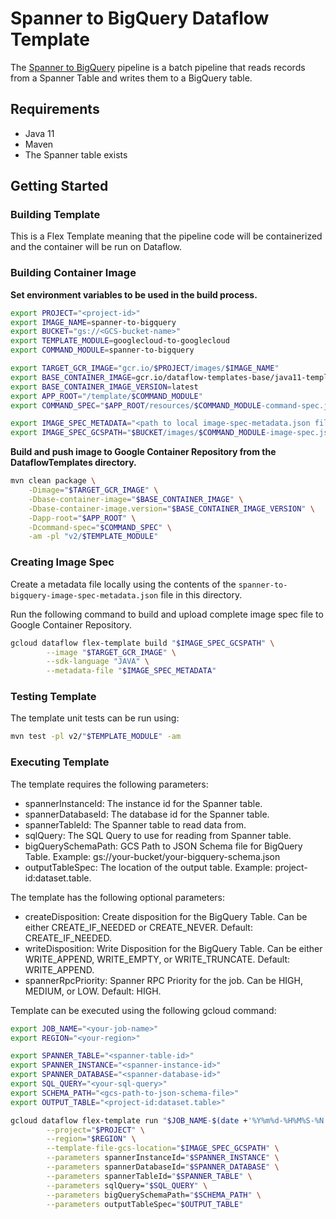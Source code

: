 # Spanner to BigQuery Dataflow Template

The 
[Spanner to BigQuery](https://github.com/GoogleCloudPlatform/DataflowTemplates/blob/main/v2/googlecloud-to-googlecloud/src/main/java/com/google/cloud/teleport/v2/templates/SpannerToBigQuery.java)
pipeline is a  batch pipeline that reads records from a Spanner Table and writes them to a BigQuery table.

## Requirements

* Java 11
* Maven
* The Spanner table exists

## Getting Started

### Building Template

This is a Flex Template meaning that the pipeline code will be containerized and the container will be run on Dataflow.

### Building Container Image

**Set environment variables to be used in the build process.**

```sh
export PROJECT="<project-id>"
export IMAGE_NAME=spanner-to-bigquery
export BUCKET="gs://<GCS-bucket-name>"
export TEMPLATE_MODULE=googlecloud-to-googlecloud
export COMMAND_MODULE=spanner-to-bigquery

export TARGET_GCR_IMAGE="gcr.io/$PROJECT/images/$IMAGE_NAME"
export BASE_CONTAINER_IMAGE=gcr.io/dataflow-templates-base/java11-template-launcher-base
export BASE_CONTAINER_IMAGE_VERSION=latest
export APP_ROOT="/template/$COMMAND_MODULE"
export COMMAND_SPEC="$APP_ROOT/resources/$COMMAND_MODULE-command-spec.json"

export IMAGE_SPEC_METADATA="<path to local image-spec-metadata.json file>"
export IMAGE_SPEC_GCSPATH="$BUCKET/images/$COMMAND_MODULE-image-spec.json"
```

**Build and push image to Google Container Repository from the DataflowTemplates directory.**

```sh
mvn clean package \
    -Dimage="$TARGET_GCR_IMAGE" \
    -Dbase-container-image="$BASE_CONTAINER_IMAGE" \
    -Dbase-container-image.version="$BASE_CONTAINER_IMAGE_VERSION" \
    -Dapp-root="$APP_ROOT" \
    -Dcommand-spec="$COMMAND_SPEC" \
    -am -pl "v2/$TEMPLATE_MODULE"
```

### Creating Image Spec

Create a metadata file locally using the contents of the `spanner-to-bigquery-image-spec-metadata.json` file in this
directory.

Run the following command to build and upload complete image spec file to Google Container Repository.

```sh
gcloud dataflow flex-template build "$IMAGE_SPEC_GCSPATH" \
        --image "$TARGET_GCR_IMAGE" \
        --sdk-language "JAVA" \
        --metadata-file "$IMAGE_SPEC_METADATA"
```

### Testing Template

The template unit tests can be run using:

```sh
mvn test -pl v2/"$TEMPLATE_MODULE" -am
```

### Executing Template

The template requires the following parameters:

* spannerInstanceId:  The instance id for the Spanner table.
* spannerDatabaseId: The database id for the Spanner table.
* spannerTableId: The Spanner table to read data from.
* sqlQuery: The SQL Query to use for reading from Spanner table.
* bigQuerySchemaPath: GCS Path to JSON Schema file for BigQuery Table. Example: gs://your-bucket/your-bigquery-schema.json
* outputTableSpec: The location of the output table. Example: project-id:dataset.table.

The template has the following optional parameters:

* createDisposition: Create disposition for the BigQuery Table. Can be either CREATE_IF_NEEDED or CREATE_NEVER. Default: CREATE_IF_NEEDED.
* writeDisposition: Write Disposition for the BigQuery Table. Can be either WRITE_APPEND, WRITE_EMPTY, or WRITE_TRUNCATE. 
Default: WRITE_APPEND. 
* spannerRpcPriority: Spanner RPC Priority for the job. Can be HIGH, MEDIUM, or LOW. Default: HIGH. 

Template can be executed using the following gcloud command:

```sh
export JOB_NAME="<your-job-name>"
export REGION="<your-region>"

export SPANNER_TABLE="<spanner-table-id>"
export SPANNER_INSTANCE="<spanner-instance-id>"
export SPANNER_DATABASE="<spanner-database-id>"
export SQL_QUERY="<your-sql-query>"
export SCHEMA_PATH="<gcs-path-to-json-schema-file>"
export OUTPUT_TABLE="<project-id:dataset.table>"

gcloud dataflow flex-template run "$JOB_NAME-$(date +'%Y%m%d-%H%M%S-%N')" \
        --project="$PROJECT" \
        --region="$REGION" \
        --template-file-gcs-location="$IMAGE_SPEC_GCSPATH" \
        --parameters spannerInstanceId="$SPANNER_INSTANCE" \
        --parameters spannerDatabaseId="$SPANNER_DATABASE" \
        --parameters spannerTableId="$SPANNER_TABLE" \
        --parameters sqlQuery="$SQL_QUERY" \
        --parameters bigQuerySchemaPath="$SCHEMA_PATH" \
        --parameters outputTableSpec="$OUTPUT_TABLE" 
```
